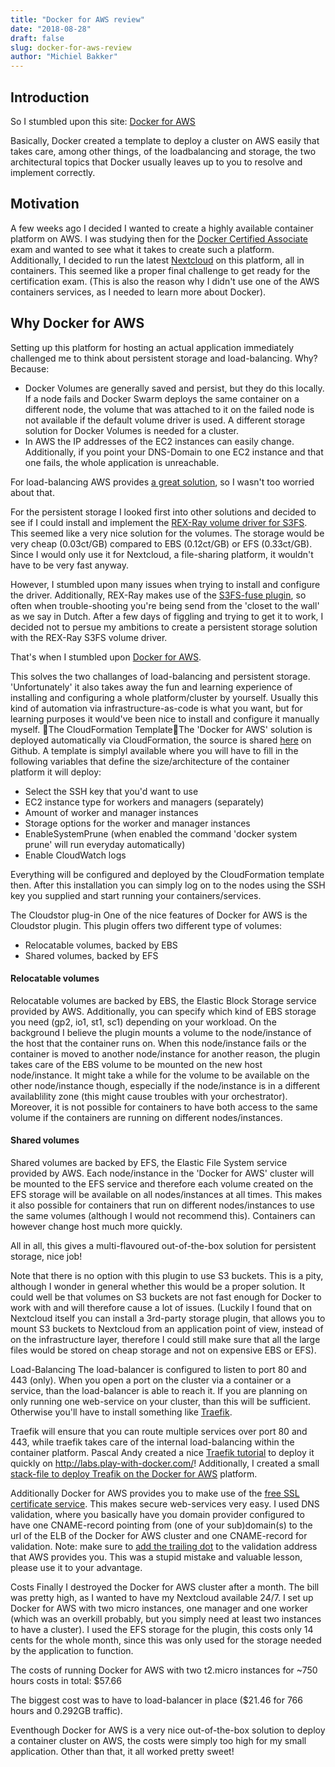 ```yaml
---
title: "Docker for AWS review"
date: "2018-08-28"
draft: false
slug: docker-for-aws-review
author: "Michiel Bakker"
---
```


## Introduction
So I stumbled upon this site: [Docker for AWS](https://docs.docker.com/docker-for-aws/why/)

Basically, Docker created a template to deploy a cluster on AWS easily that takes care, among other things, of the loadbalancing and storage, the two architectural topics that Docker usually leaves up to you to resolve and implement correctly. 

## Motivation
A few weeks ago I decided I wanted to create a highly available container platform on AWS. I was studying then for the [Docker Certified Associate](https://success.docker.com/certification) exam and wanted to see what it takes to create such a platform. Additionally, I decided to run the latest [Nextcloud](https://nextcloud.com/) on this platform, all in containers. This seemed like a proper final challenge to get ready for the certification exam. (This is also the reason why I didn't use one of the AWS containers services, as I needed to learn more about Docker).

## Why Docker for AWS
Setting up this platform for hosting an actual application immediately challenged me to think about persistent storage and load-balancing. Why? Because:

* Docker Volumes are generally saved and persist, but they do this locally. If a node fails and Docker Swarm deploys the same container on a different node, the volume that was attached to it on the failed node is not available if the default volume driver is used. A different storage solution for Docker Volumes is needed for a cluster.
* In AWS the IP addresses of the EC2 instances can easily change. Additionally, if you point your DNS-Domain to one EC2 instance and that one fails, the whole application is unreachable.

For load-balancing AWS provides [a great solution](https://aws.amazon.com/elasticloadbalancing), so I wasn't too worried about that. 

For the persistent storage I looked first into other solutions and decided to see if I could install and implement the [REX-Ray volume driver for S3FS](https://rexray.readthedocs.io/en/latest/user-guide/schedulers/docker/plug-ins/aws/#simple-storage-service). This seemed like a very nice solution for the volumes. The storage would be very cheap (0.03ct/GB) compared to EBS (0.12ct/GB) or EFS (0.33ct/GB). Since I would only use it for Nextcloud, a file-sharing platform, it wouldn't have to be very fast anyway.

However, I stumbled upon many issues when trying to install and configure the driver. Additionally, REX-Ray makes use of the [S3FS-fuse plugin](https://github.com/s3fs-fuse/s3fs-fuse/wiki/Fuse-Over-Amazon), so often when trouble-shooting you're being send from the 'closet to the wall' as we say in Dutch. After a few days of figgling and trying to get it to work, I decided not to persue my ambitions to create a persistent storage solution with the REX-Ray S3FS volume driver.

That's when I stumbled upon [Docker for AWS](https://docs.docker.com/docker-for-aws/why/).

This solves the two challanges of load-balancing and persistent storage. 'Unfortunately' it also takes away the fun and learning experience of installing and configuring a whole platform/cluster by yourself. Usually this kind of automation via infrastructure-as-code is what you want, but for learning purposes it would've been nice to install and configure it manually myself.
The CloudFormation TemplateThe 'Docker for AWS' solution is deployed automatically via CloudFormation, the source is shared [here](https://github.com/docker/for-aws) on Github. A template is simplyl available where you will have to fill in the following variables that define the size/architecture of the container platform it will deploy:

* Select the SSH key that you'd want to use
* EC2 instance type for workers and managers (separately)
* Amount of worker and manager instances
* Storage options for the worker and manager instances
* EnableSystemPrune (when enabled the command 'docker system prune' will run everyday automatically)
* Enable CloudWatch logs 

Everything will be configured and deployed by the CloudFormation template then. After this installation you can simply log on to the nodes using the SSH key you supplied and start running your containers/services.  

The Cloudstor plug-in
One of the nice features of Docker for AWS is the Cloudstor plugin. This plugin offers two different type of volumes:

* Relocatable volumes, backed by EBS
* Shared volumes, backed by EFS

#### Relocatable volumes
Relocatable volumes are backed by EBS, the Elastic Block Storage service provided by AWS. Additionally, you can specify which kind of EBS storage you need (gp2, io1, st1, sc1) depending on your workload. On the background I believe the plugin mounts a volume to the node/instance of the host that the container runs on. When this node/instance fails or the container is moved to another node/instance for another reason, the plugin takes care of the EBS volume to be mounted on the new host node/instance. It might take a while for the volume to be available on the other node/instance though, especially if the node/instance is in a different availablility zone (this might cause troubles with your orchestrator). Moreover, it is not possible for containers to have both access to the same volume if the containers are running on different nodes/instances.

#### Shared volumes
Shared volumes are backed by EFS, the Elastic File System service provided by AWS. Each node/instance in the 'Docker for AWS' cluster will be mounted to the EFS service and therefore each volume created on the EFS storage will be available on all nodes/instances at all times. This makes it also possible for containers that run on different nodes/instances to use the same volumes (although I would not recommend this). Containers can however change host much more quickly.

All in all, this gives a multi-flavoured out-of-the-box solution for persistent storage, nice job!

Note that there is no option with this plugin to use S3 buckets. This is a pity, although I wonder in general whether this would be a proper solution. It could well be that volumes on S3 buckets are not fast enough for Docker to work with and will therefore cause a lot of issues. (Luckily I found that on Nextcloud itself you can install a 3rd-party storage plugin, that allows you to mount S3 buckets to Nextcloud from an application point of view, instead of on the infrastructure layer, therefore I could still make sure that all the large files would be stored on cheap storage and not on expensive EBS or EFS).

Load-Balancing
The load-balancer is configured to listen to port 80 and 443 (only). When you open a port on the cluster via a container or a service, than the load-balancer is able to reach it. If you are planning on only running one web-service on your cluster, than this will be sufficient. Otherwise you'll have to install something like [Traefik](https://traefik.io/). 

Traefik will ensure that you can route multiple services over port 80 and 443, while traefik takes care of the internal load-balancing within the container platform. Pascal Andy created a nice [Traefik tutorial](https://pascalandy.com/blog/traefik-demo-docker-stack-and-play-with-docker/) to deploy it quickly on http://labs.play-with-docker.com/! Additionally, I created a small [stack-file to deploy Treafik on the Docker for AWS](https://github.com/mvbakker/Traefik_setup) platform.

Additionally Docker for AWS provides you to make use of the [free SSL certificate service](https://aws.amazon.com/certificate-manager/). This makes secure web-services very easy. I used DNS validation, where you basically have you domain provider configured to have one CNAME-record pointing from (one of your sub)domain(s) to the url of the ELB of the Docker for AWS cluster and one CNAME-record for validation. Note: make sure to [add the trailing dot](http://www.dns-sd.org/trailingdotsindomainnames.html) to the validation address that AWS provides you. This was a stupid mistake and valuable lesson, please use it to your advantage.

Costs
Finally I destroyed the Docker for AWS cluster after a month. The bill was pretty high, as I wanted to have my Nextcloud available 24/7. I set up Docker for AWS with two micro instances, one manager and one worker (which was an overkill probably, but you simply need at least two instances to have a cluster). I used the EFS storage for the plugin, this costs only 14 cents for the whole month, since this was only used for the storage needed by the application to function. 

The costs of running Docker for AWS with two t2.micro instances for ~750 hours costs in total: $57.66

The biggest cost was to have to load-balancer in place ($21.46 for 766 hours and 0.292GB traffic).

Eventhough Docker for AWS is a very nice out-of-the-box solution to deploy a container cluster on AWS, the costs were simply too high for my small application. Other than that, it all worked pretty sweet!
